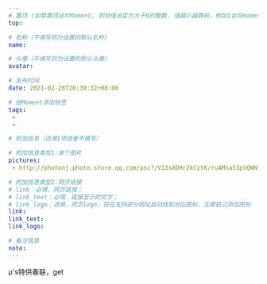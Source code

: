 ```yaml
---
# 置顶 (如需置顶这片Moment, 则将值设定为大于0的整数, 值越小越靠前，例如1会将moment放在最顶端)
top: 

# 名称（不填写则为设置的默认名称）
name: 

# 头像（不填写则为设置的默认头像）
avatar:

# 发布时间
date: 2021-02-26T20:39:32+08:00

# 给Moment添加标签
tags:
 -
 -

# 附加信息（选填1项或者不填写）

# 附加信息类型1:单个图片
pictures:
 - http://photonj.photo.store.qq.com/psc?/V13sXDHr2kCztK/ruAMsa53pVQWN7FLK88i5tYQFLeHcSvY*ZgBob0c20pT1RijC8eD8xjdodT9v3iCLkdsDiUjxwQ27UnVxtTasKxasrsojJooZ1etOQ8qn00!/b&bo=QA7yAkAO8gIRECc!

# 附加信息类型2:网页链接
# link：必填，网页链接；
# link_text：必填，链接显示的文字；
# link_logo：选填，网页logo，现在支持部分网站自动找到对应图标，无需自己添加图标
link:
link_text:
link_logo:

# 备注信息
note:
---
```


μ's特供春联，get

